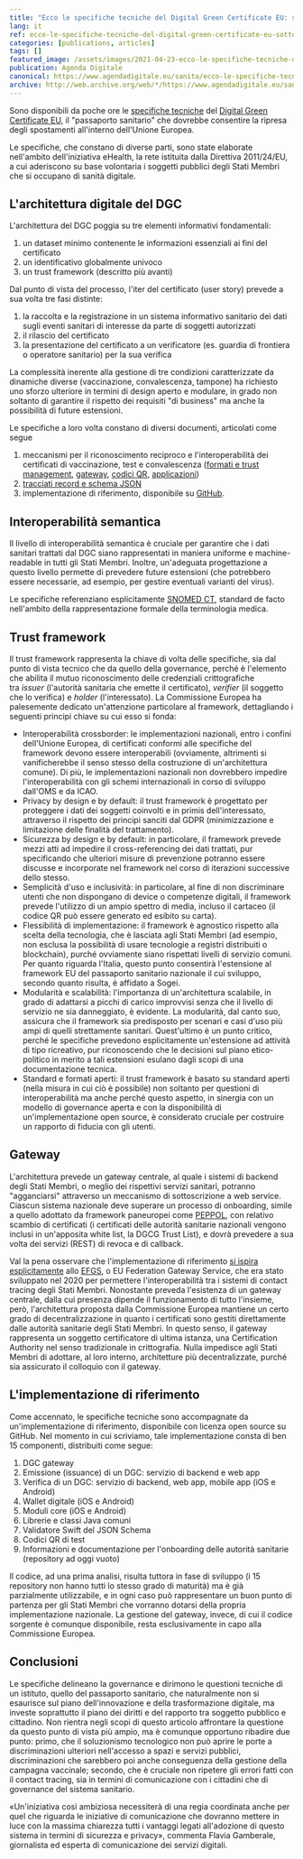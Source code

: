 ```yaml
---
title: "Ecco le specifiche tecniche del Digital Green Certificate EU: sotto il cofano IT del passaporto sanitario europeo"
lang: it
ref: ecco-le-specifiche-tecniche-del-digital-green-certificate-eu-sotto-il-cofano-it-del-passaporto-sanitario-europeo
categories: [publications, articles]
tags: []
featured_image: /assets/images/2021-04-23-ecco-le-specifiche-tecniche-del-digital-green-certificate-eu-sotto-il-cofano-it-del-passaporto-sanitario-europeo.jpg
publication: Agenda Digitale
canonical: https://www.agendadigitale.eu/sanita/ecco-le-specifiche-tecniche-del-digital-green-certificate-eu-sotto-il-cofano-it-del-passaporto-sanitario-europeo/
archive: http://web.archive.org/web/*/https://www.agendadigitale.eu/sanita/ecco-le-specifiche-tecniche-del-digital-green-certificate-eu-sotto-il-cofano-it-del-passaporto-sanitario-europeo/
---
```


Sono disponibili da poche ore le [specifiche tecniche](https://ec.europa.eu/health/ehealth/covid-19_en) del [Digital Green Certificate EU,](https://www.agendadigitale.eu/sicurezza/privacy/digital-green-certificate-attenti-ai-nostri-diritti-ecco-i-punti-sensibili/) il "passaporto sanitario" che dovrebbe consentire la ripresa degli spostamenti all'interno dell'Unione Europea.

Le specifiche, che constano di diverse parti, sono state elaborate nell'ambito dell'iniziativa eHealth, la rete istituita dalla Direttiva 2011/24/EU, a cui aderiscono su base volontaria i soggetti pubblici degli Stati Membri che si occupano di sanità digitale.

L'architettura digitale del DGC
-------------------------------

L'architettura del DGC poggia su tre elementi informativi fondamentali:

1.  un dataset minimo contenente le informazioni essenziali ai fini del certificato
2.  un identificativo globalmente univoco
3.  un trust framework (descritto più avanti)

Dal punto di vista del processo, l'iter del certificato (user story) prevede a sua volta tre fasi distinte:

1.  la raccolta e la registrazione in un sistema informativo sanitario dei dati sugli eventi sanitari di interesse da parte di soggetti autorizzati
2.  il rilascio del certificato
3.  la presentazione del certificato a un verificatore (es. guardia di frontiera o operatore sanitario) per la sua verifica

La complessità inerente alla gestione di tre condizioni caratterizzate da dinamiche diverse (vaccinazione, convalescenza, tampone) ha richiesto uno sforzo ulteriore in termini di design aperto e modulare, in grado non soltanto di garantire il rispetto dei requisiti "di business" ma anche la possibilità di future estensioni.

Le specifiche a loro volta constano di diversi documenti, articolati come segue

1.  meccanismi per il riconoscimento reciproco e l'interoperabilità dei certificati di vaccinazione, test e convalescenza ([formati e trust management](https://ec.europa.eu/health/sites/health/files/ehealth/docs/digital-green-certificates_v1_en.pdf), [gateway](https://ec.europa.eu/health/sites/health/files/ehealth/docs/digital-green-certificates_v2_en.pdf), [codici QR](https://ec.europa.eu/health/sites/health/files/ehealth/docs/digital-green-certificates_v3_en.pdf), [applicazioni](https://ec.europa.eu/health/sites/health/files/ehealth/docs/digital-green-certificates_v4_en.pdf))
2.  [tracciati record e schema JSON](https://ec.europa.eu/health/sites/health/files/ehealth/docs/digital-green-certificates_dt-specifications_en.pdf)
3.  implementazione di riferimento, disponibile su [GitHub](https://github.com/eu-digital-green-certificates).

Interoperabilità semantica
--------------------------

Il livello di interoperabilità semantica è cruciale per garantire che i dati sanitari trattati dal DGC siano rappresentati in maniera uniforme e machine-readable in tutti gli Stati Membri. Inoltre, un'adeguata progettazione a questo livello permette di prevedere future estensioni (che potrebbero essere necessarie, ad esempio, per gestire eventuali varianti del virus).

Le specifiche referenziano esplicitamente [SNOMED CT](https://www.snomed.org/snomed-ct/five-step-briefing), standard de facto nell'ambito della rappresentazione formale della terminologia medica.

Trust framework
---------------

Il trust framework rappresenta la chiave di volta delle specifiche, sia dal punto di vista tecnico che da quello della governance, perché è l'elemento che abilita il mutuo riconoscimento delle credenziali crittografiche tra *issuer* (l'autorità sanitaria che emette il certificato), *verifier* (il soggetto che lo verifica) e *holder* (l'interessato). La Commissione Europea ha palesemente dedicato un'attenzione particolare al framework, dettagliando i seguenti principi chiave su cui esso si fonda:

-   Interoperabilità crossborder: le implementazioni nazionali, entro i confini dell'Unione Europea, di certificati conformi alle specifiche del framework devono essere interoperabili (ovviamente, altrimenti si vanificherebbe il senso stesso della costruzione di un'architettura comune). Di più, le implementazioni nazionali non dovrebbero impedire l'interoperabilità con gli schemi internazionali in corso di sviluppo dall'OMS e da ICAO.
-   Privacy by design e by default: il trust framework è progettato per proteggere i dati dei soggetti coinvolti e in primis dell'interessato, attraverso il rispetto dei principi sanciti dal GDPR (minimizzazione e limitazione delle finalità del trattamento).
-   Sicurezza by design e by default: in particolare, il framework prevede mezzi atti ad impedire il cross-referencing dei dati trattati, pur specificando che ulteriori misure di prevenzione potranno essere discusse e incorporate nel framework nel corso di iterazioni successive dello stesso.
-   Semplicità d'uso e inclusività: in particolare, al fine di non discriminare utenti che non dispongano di device o competenze digitali, il framework prevede l'utilizzo di un ampio spettro di media, incluso il cartaceo (il codice QR può essere generato ed esibito su carta).
-   Flessibilità di implementazione: il framework è agnostico rispetto alla scelta della tecnologia, che è lasciata agli Stati Membri (ad esempio, non esclusa la possibilità di usare tecnologie a registri distribuiti o blockchain), purché ovviamente siano rispettati livelli di servizio comuni. Per quanto riguarda l'Italia, questo punto consentirà l'estensione al framework EU del passaporto sanitario nazionale il cui sviluppo, secondo quanto risulta, è affidato a Sogei.
-   Modularità e scalabilità: l'importanza di un'architettura scalabile, in grado di adattarsi a picchi di carico improvvisi senza che il livello di servizio ne sia danneggiato, è evidente. La modularità, dal canto suo, assicura che il framework sia predisposto per scenari e casi d'uso più ampi di quelli strettamente sanitari. Quest'ultimo è un punto critico, perché le specifiche prevedono esplicitamente un'estensione ad attività di tipo ricreativo, pur riconoscendo che le decisioni sul piano etico-politico in merito a tali estensioni esulano dagli scopi di una documentazione tecnica.
-   Standard e formati aperti: il trust framework è basato su standard aperti (nella misura in cui ciò è possibile) non soltanto per questioni di interoperabilità ma anche perché questo aspetto, in sinergia con un modello di governance aperta e con la disponibilità di un'implementazione open source, è considerato cruciale per costruire un rapporto di fiducia con gli utenti.

Gateway
-------

L'architettura prevede un gateway centrale, al quale i sistemi di backend degli Stati Membri, o meglio dei rispettivi servizi sanitari, potranno "agganciarsi" attraverso un meccanismo di sottoscrizione a web service. Ciascun sistema nazionale deve superare un processo di onboarding, simile a quello adottato da framework paneuropei come [PEPPOL](http://peppol.eu/), con relativo scambio di certificati (i certificati delle autorità sanitarie nazionali vengono inclusi in un'apposita white list, la DGCG Trust List), e dovrà prevedere a sua volta dei servizi (REST) di revoca e di callback.

Val la pena osservare che l'implementazione di riferimento [si ispira esplicitamente](https://github.com/eu-digital-green-certificates/dgc-gateway/commit/54bd521a3090b58439b66ec7d2cb07ac251513d8) allo [EFGS](https://github.com/eu-federation-gateway-service/efgs-federation-gateway), o EU Federation Gateway Service, che era stato sviluppato nel 2020 per permettere l'interoperabilità tra i sistemi di contact tracing degli Stati Membri. Nonostante preveda l'esistenza di un gateway centrale, dalla cui presenza dipende il funzionamento di tutto l'insieme, però, l'architettura proposta dalla Commissione Europea mantiene un certo grado di decentralizzazione in quanto i certificati sono gestiti direttamente dalle autorità sanitarie degli Stati Membri. In questo senso, il gateway rappresenta un soggetto certificatore di ultima istanza, una Certification Authority nel senso tradizionale in crittografia. Nulla impedisce agli Stati Membri di adottare, al loro interno, architetture più decentralizzate, purché sia assicurato il colloquio con il gateway.

L'implementazione di riferimento
--------------------------------

Come accennato, le specifiche tecniche sono accompagnate da un'implementazione di riferimento, disponibile con licenza open source su GitHub. Nel momento in cui scriviamo, tale implementazione consta di ben 15 componenti, distribuiti come segue:

1.  DGC gateway
2.  Emissione (issuance) di un DGC: servizio di backend e web app
3.  Verifica di un DGC: servizio di backend, web app, mobile app (iOS e Android)
4.  Wallet digitale (iOS e Android)
5.  Moduli core (iOS e Android)
6.  Librerie e classi Java comuni
7.  Validatore Swift del JSON Schema
8.  Codici QR di test
9.  Informazioni e documentazione per l'onboarding delle autorità sanitarie (repository ad oggi vuoto)

Il codice, ad una prima analisi, risulta tuttora in fase di sviluppo (i 15 repository non hanno tutti lo stesso grado di maturità) ma è già parzialmente utilizzabile, e in ogni caso può rappresentare un buon punto di partenza per gli Stati Membri che vorranno dotarsi della propria implementazione nazionale. La gestione del gateway, invece, di cui il codice sorgente è comunque disponibile, resta esclusivamente in capo alla Commissione Europea.

Conclusioni
-----------

Le specifiche delineano la governance e dirimono le questioni tecniche di un istituto, quello del passaporto sanitario, che naturalmente non si esaurisce sul piano dell'innovazione e della trasformazione digitale, ma investe soprattutto il piano dei diritti e del rapporto tra soggetto pubblico e cittadino. Non rientra negli scopi di questo articolo affrontare la questione da questo punto di vista più ampio, ma è comunque opportuno ribadire due punto: primo, che il soluzionismo tecnologico non può aprire le porte a discriminazioni ulteriori nell'accesso a spazi e servizi pubblici, discriminazioni che sarebbero poi anche conseguenza della gestione della campagna vaccinale; secondo, che è cruciale non ripetere gli errori fatti con il contact tracing, sia in termini di comunicazione con i cittadini che di governance del sistema sanitario.

«Un'iniziativa così ambiziosa necessiterà di una regia coordinata anche per quel che riguarda le iniziative di comunicazione che dovranno mettere in luce con la massima chiarezza tutti i vantaggi legati all'adozione di questo sistema in termini di sicurezza e privacy», commenta Flavia Gamberale, giornalista ed esperta di comunicazione dei servizi digitali.

